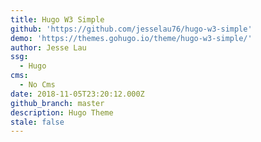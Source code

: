 ```yaml
---
title: Hugo W3 Simple
github: 'https://github.com/jesselau76/hugo-w3-simple'
demo: 'https://themes.gohugo.io/theme/hugo-w3-simple/'
author: Jesse Lau
ssg:
  - Hugo
cms:
  - No Cms
date: 2018-11-05T23:20:12.000Z
github_branch: master
description: Hugo Theme
stale: false
---
```

